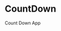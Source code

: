 # CountDown
 Count Down App
          
                           
                                                                                                                                                                      
                                                                                                        
                                                                                                         
                                                                                                  
                                                                                     
                                                           
                                      
                                 
          
         
          
